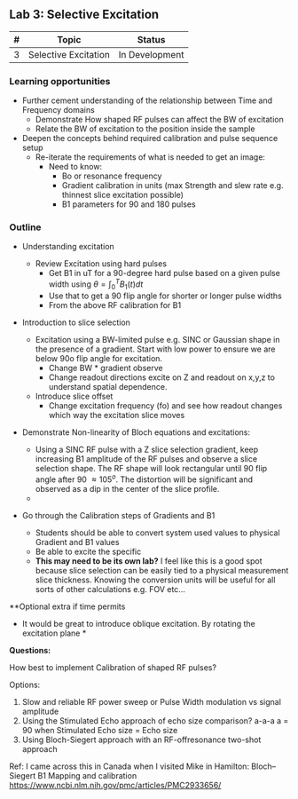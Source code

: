 ## Lab 3: Selective Excitation 

| #   | Topic                 | Status         |
| --- | --------------------- | -------------- |
| 3   | Selective Excitation  | In Development |

### Learning opportunities 

* Further cement understanding of the relationship between Time and Frequency domains
    * Demonstrate How shaped RF pulses can affect the BW of excitation
    * Relate the BW of excitation to the position inside the sample
* Deepen the concepts behind required calibration and pulse sequence setup
    * Re-iterate the requirements of what is needed to get an image:
      * Need to know:
        * Bo or resonance frequency 
        * Gradient calibration in units (max Strength and slew rate e.g. thinnest slice excitation possible)
        * B1 parameters for 90 and 180 pulses

### Outline
* Understanding excitation
  * Review Excitation using hard pulses
    * Get B1 in uT for a 90-degree hard pulse based on a given pulse width using $\theta = \int_0^T B_1(t)dt$
    * Use that to get a 90 flip angle for shorter or longer pulse widths
    * From the above RF calibration for B1 

* Introduction to slice selection
  * Excitation using a BW-limited pulse e.g. SINC or Gaussian shape in the presence of a gradient. Start with low power to ensure we are below 90o flip angle for excitation.
    * Change BW * gradient observe 
    * Change readout directions excite on Z and readout on x,y,z to understand spatial dependence.
  * Introduce slice offset
    * Change excitation frequency (fo) and see how readout changes which way the excitation slice moves

* Demonstrate Non-linearity of Bloch equations and excitations: 
  * Using a SINC RF pulse with a Z slice selection gradient,  keep increasing B1  amplitude of the RF pulses and observe a slice selection shape. The RF shape will look rectangular until 90 flip angle after 90 $\approx 105^o$. The distortion will be significant and observed as a dip in the center of the slice profile.
  *  

* Go through the Calibration steps of Gradients and B1 
  * Students should be able to convert system used values to physical Gradient and B1 values
  * Be able to excite the specific 
  * **This may need to be its own lab?** I feel like this is a good spot because slice selection can be easily tied to a physical measurement slice thickness. Knowing the conversion units will be useful for all sorts of other calculations e.g. FOV etc...

**Optional extra if time permits
* It would be great to introduce oblique excitation. By rotating the excitation plane 
  * 



**Questions:** 

How best to implement Calibration of shaped RF pulses?

Options:
1) Slow and reliable RF power sweep or Pulse Width modulation vs signal amplitude
2) Using the Stimulated Echo approach of echo size comparison?  a-a-a   a = 90 when  Stimulated Echo size = Echo size  
3) Using Bloch-Siegert approach with an RF-offresonance two-shot approach

Ref: I came across this in Canada when I visited Mike in Hamilton:  Bloch–Siegert B1 Mapping and calibration https://www.ncbi.nlm.nih.gov/pmc/articles/PMC2933656/